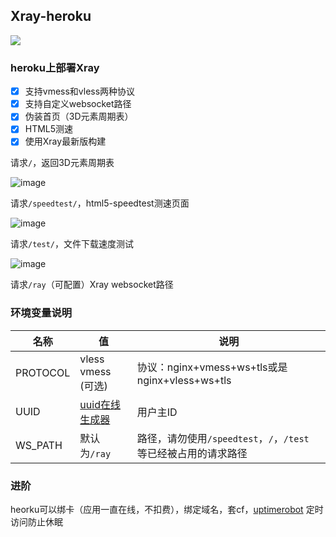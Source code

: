 ## Xray-heroku
[![](https://www.herokucdn.com/deploy/button.png)](https://heroku.com/deploy?template=https://github.com/feixiangii/Xray-Heroku-Web.git)

### heroku上部署Xray
- [x] 支持vmess和vless两种协议
- [x] 支持自定义websocket路径
- [x] 伪装首页（3D元素周期表）
- [x] HTML5测速
- [x] 使用Xray最新版构建

请求`/`，返回3D元素周期表

![image](https://github.com/feixiangii/Xray-Heroku-Web/blob/main/doc/1.png)

请求`/speedtest/`，html5-speedtest测速页面

![image](https://github.com/feixiangii/Xray-Heroku-Web/blob/main/doc/2.png)

请求`/test/`，文件下载速度测试

![image](https://github.com/feixiangii/Xray-Heroku-Web/blob/main/doc/3.png)

请求`/ray`（可配置）Xray websocket路径


### 环境变量说明

|  名称 | 值  | 说明  |
| ------------ | ------------ | ------------ |
|  PROTOCOL |  vless<br>vmess (可选) |  协议：nginx+vmess+ws+tls或是nginx+vless+ws+tls |
|  UUID |  [uuid在线生成器](https://www.uuidgenerator.net "uuid在线生成器") | 用户主ID  |
|  WS_PATH | 默认为`/ray` |  路径，请勿使用`/speedtest`，`/`，`/test` 等已经被占用的请求路径 |

### 进阶
heorku可以绑卡（应用一直在线，不扣费），绑定域名，套cf，[uptimerobot](https://uptimerobot.com/) 定时访问防止休眠
